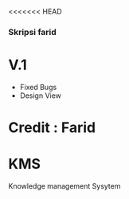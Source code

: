 <<<<<<< HEAD
### Skripsi farid

# V.1 
- Fixed Bugs
- Design  View


Credit : Farid
=======
# KMS
Knowledge management Sysytem


